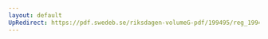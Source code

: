 ```yaml
---
layout: default
UpRedirect: https://pdf.swedeb.se/riksdagen-volumeG-pdf/199495/reg_199495/reg_199495_0012.pdf
---
```

